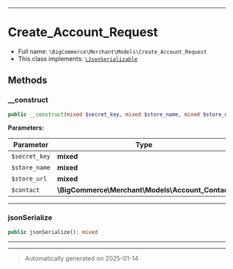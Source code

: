***

# Create_Account_Request





* Full name: `\BigCommerce\Merchant\Models\Create_Account_Request`
* This class implements:
[`\JsonSerializable`](./classes/JsonSerializable.md)




## Methods


### __construct



```php
public __construct(mixed $secret_key, mixed $store_name, mixed $store_url, \BigCommerce\Merchant\Models\Account_Contact $contact): mixed
```








**Parameters:**

| Parameter | Type | Description |
|-----------|------|-------------|
| `$secret_key` | **mixed** |  |
| `$store_name` | **mixed** |  |
| `$store_url` | **mixed** |  |
| `$contact` | **\BigCommerce\Merchant\Models\Account_Contact** |  |





***

### jsonSerialize



```php
public jsonSerialize(): mixed
```












***


***
> Automatically generated on 2025-01-14
